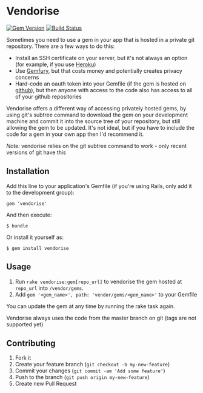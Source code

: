 # Vendorise

[![Gem Version](https://badge.fury.io/rb/vendorise.png)](http://badge.fury.io/rb/vendorise)
[![Build Status](https://travis-ci.org/New-Bamboo/vendorise.png)](https://travis-ci.org/New-Bamboo/vendorise)


Sometimes you need to use a gem in your app that is hosted in a private git repository. There are a few ways to do this:

* Install an SSH certificate on your server, but it's not always an option (for example, if you use [Heroku](http://heroku.com))
* Use [Gemfury](http://gemfury.com), but that costs money and potentially creates privacy concerns
* Hard-code an oauth token into your Gemfile (if the gem is hosted on [github](http://github.com)), but then anyone with access to the code also has access to all of your github repositories

Vendorise offers a different way of accessing privately hosted gems, by using git's subtree command to download the gem on your development machine and commit it into the source tree of your repository, but still allowing the gem to be updated. It's not ideal, but if you have to include the code for a gem in your own app then I'd recommend it.

*Note:* vendorise relies on the git subtree command to work - only recent versions of git have this

## Installation

Add this line to your application's Gemfile (if you're using Rails, only add it to the development group):

    gem 'vendorise'

And then execute:

    $ bundle

Or install it yourself as:

    $ gem install vendorise

## Usage

1. Run `rake vendorise:gem[repo_url]` to vendorise the gem hosted at `repo_url` into `/vendor/gems`.
2. Add `gem '<gem_name>', path: 'vendor/gems/<gem_name>'` to your Gemfile

You can update the gem at any time by running the rake task again.

Vendorise always uses the code from the master branch on git (tags are not supported yet)

## Contributing

1. Fork it
2. Create your feature branch (`git checkout -b my-new-feature`)
3. Commit your changes (`git commit -am 'Add some feature'`)
4. Push to the branch (`git push origin my-new-feature`)
5. Create new Pull Request
